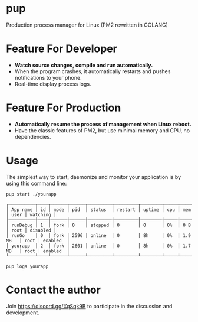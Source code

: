 # pup
Production process manager for Linux (PM2 rewritten in GOLANG)

# Feature For Developer

- **Watch source changes, compile and run automatically.**
- When the program crashes, it automatically restarts and pushes notifications to your phone.
- Real-time display process logs.

# Feature For Production
- **Automatically resume the process of management when Linux reboot.**
- Have the classic features of PM2, but use minimal memory and CPU, no dependencies.


# Usage
The simplest way to start, daemonize and monitor your application is by using this command line:

```
pup start ./yourapp

┌──────────┬────┬──────┬──────┬─────────┬─────────┬────────┬─────┬──────────┬──────┬──────────┐
│ App name │ id │ mode │ pid  │ status  │ restart │ uptime │ cpu │ mem      │ user │ watching │
├──────────┼────┼──────┼──────┼─────────┼─────────┼────────┼─────┼──────────┼──────┼──────────┤
│ runDebug │ 1  │ fork │ 0    │ stopped │ 0       │ 0      │ 0%  │ 0 B      │ root │ disabled │
│ runGo    │ 0  │ fork │ 2596 │ online  │ 0       │ 8h     │ 0%  │ 1.9 MB   │ root │ enabled  │
│ yourapp  │ 2  │ fork │ 2601 │ online  │ 0       │ 8h     │ 0%  │ 1.7 MB   │ root │ enabled  │
└──────────┴────┴──────┴──────┴─────────┴─────────┴────────┴─────┴──────────┴──────┴──────────┘

pup logs yourapp
```

# Contact the author

Join https://discord.gg/XqSqk9B
to participate in the discussion and development.
